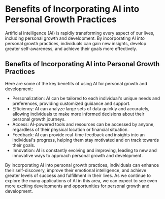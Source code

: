 Benefits of Incorporating AI into Personal Growth Practices
==============================================================================================================================

Artificial intelligence (AI) is rapidly transforming every aspect of our lives, including personal growth and development. By incorporating AI into personal growth practices, individuals can gain new insights, develop greater self-awareness, and achieve their goals more effectively.

Benefits of Incorporating AI into Personal Growth Practices
-----------------------------------------------------------

Here are some of the key benefits of using AI for personal growth and development:

* Personalization: AI can be tailored to each individual's unique needs and preferences, providing customized guidance and support.
* Efficiency: AI can analyze large sets of data quickly and accurately, allowing individuals to make more informed decisions about their personal growth journeys.
* Access: AI-powered tools and resources can be accessed by anyone, regardless of their physical location or financial situation.
* Feedback: AI can provide real-time feedback and insights into an individual's progress, helping them stay motivated and on track towards their goals.
* Innovation: AI is constantly evolving and improving, leading to new and innovative ways to approach personal growth and development.

By incorporating AI into personal growth practices, individuals can enhance their self-discovery, improve their emotional intelligence, and achieve greater levels of success and fulfillment in their lives. As we continue to explore the many applications of AI in this area, we can expect to see even more exciting developments and opportunities for personal growth and development.
